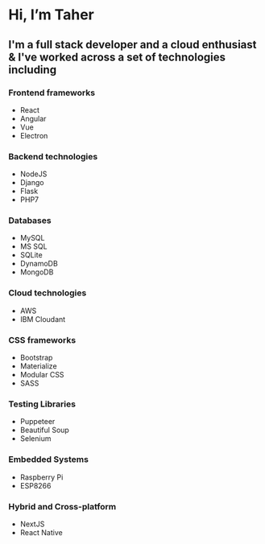 # Hi, I’m Taher

## I'm a full stack developer and a cloud enthusiast & I've worked across a set of technologies including

### Frontend frameworks
- React
- Angular
- Vue
- Electron

### Backend technologies
- NodeJS
- Django
- Flask
- PHP7

### Databases
- MySQL
- MS SQL
- SQLite
- DynamoDB
- MongoDB

### Cloud technologies
- AWS
- IBM Cloudant

### CSS frameworks
- Bootstrap
- Materialize
- Modular CSS
- SASS

### Testing Libraries
- Puppeteer
- Beautiful Soup
- Selenium

### Embedded Systems
- Raspberry Pi
- ESP8266

### Hybrid and Cross-platform
- NextJS
- React Native
